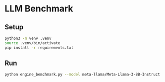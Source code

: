 # LLM Benchmark

## Setup

```bash
python3 -m venv .venv
source .venv/bin/activate
pip install -r requirements.txt
```


## Run

```bash
python engine_bemchmark.py --model meta-llama/Meta-Llama-3-8B-Instruct --docker-image IMAGE_ID --input-tokens 100 --output-tokens 100 --concurrency 1
```
